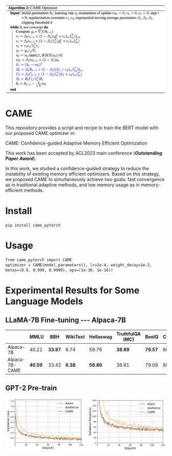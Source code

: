 ![CAME_code](came.png)

# CAME 

This repository provides a script and recipe to train the BERT model with our proposed CAME optimizer in:

CAME: Confidence-guided Adaptive Memory Efficient Optimization

This work has been accepted by ACL2023 main conference (***Outstanding Paper Award***).

In this work, we studied a confidence-guided strategy to reduce the instability of existing memory efficient optimizers. Based on this strategy, we proposed CAME to simultaneously achieve two goals: fast convergence as in traditional adaptive methods, and low memory usage as in memory-efficient methods.

# Install
``` 
pip install came_pytorch
```

# Usage
```
from came_pytorch import CAME
optimizer = CAME(model.parameters(), lr=2e-4, weight_decay=1e-2, betas=(0.9, 0.999, 0.9999), eps=(1e-30, 1e-16))
```


# Experimental Results for Some Language Models

## LLaMA-7B Fine-tuning --- Alpaca-7B

|                | MMLU      | BBH       | WikiText | Hellaswag | TruthfulQA (MC) | BoolQ     | COPA  | WSC       | WIC       |
|----------------|-----------|-----------|----------|-----------|-----------------|-----------|-------|-----------|-----------|
| Alpaca-7B      | 40.21     | **33.97** | 6.74     | 59.76     | **38.89**       | **79.57** | 88.00 | 46.15     | 49.84     | 
| Alpaca-7B-CAME | **40.59** | 33.42     | **6.38** | **59.80** | 38.61           | 79.08     | 88.00 | **49.04** | **50.78** |

## GPT-2 Pre-train

![CAME_gpt2](gpt-2_came.png)
